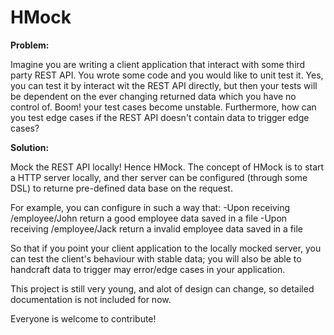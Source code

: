 HMock
========

<b>Problem:</b>

Imagine you are writing a client application that interact with some third party REST API. You wrote some code and you would 
like to unit test it. Yes, you can test it by interact wit the REST API directly, but then your tests will be 
dependent on the ever changing returned data which you have no control of. Boom! your test cases become unstable. 
Furthermore, how can you test edge cases if the REST API doesn't contain data to trigger edge cases? 


<b>Solution:</b>

Mock the REST API locally! Hence HMock. The concept of HMock is to start a HTTP server locally, and ther server can be
configured (through some DSL) to returne pre-defined data base on the request. 

For example, you can configure in such a way that:
-Upon receiving /employee/John return a good employee data saved in a file
-Upon receiving /employee/Jack return a invalid employee data saved in a file

So that if you point your client application to the locally mocked server, you can test the client's behaviour with 
stable data; you will also be able to handcraft data to trigger may error/edge cases in your application.

This project is still very young, and alot of design can change, so detailed documentation is not included for now.

Everyone is welcome to contribute!

